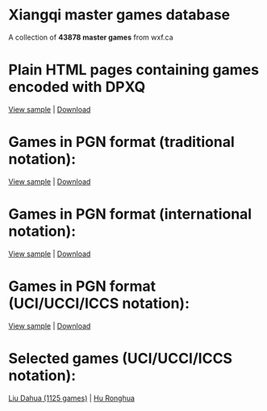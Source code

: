 # Xiangqi master games database
A collection of <strong>43878 master games</strong> from wxf.ca

# Plain HTML pages containing games encoded with DPXQ
<a href="https://github.com/maksimKorzh/wukong-xiangqi/blob/main/xqdb/games_html/116.html">View sample</a> |
<a href="https://github.com/maksimKorzh/wukong-xiangqi/blob/main/xqdb/xqdb/games_html.zip">Download</a>

# Games in PGN format (traditional notation):
<a href="https://github.com/maksimKorzh/wukong-xiangqi/blob/main/xqdb/games_pgn/xqdb_traditional.pgn">View sample</a> |
<a href="https://github.com/maksimKorzh/wukong-xiangqi/blob/main/xqdb/xqdb/xqdb_traditional.pgn.zip">Download</a>

# Games in PGN format (international notation):
<a href="https://github.com/maksimKorzh/wukong-xiangqi/blob/main/xqdb/games_pgn/xqdb_international.pgn">View sample</a> |
<a href="https://github.com/maksimKorzh/wukong-xiangqi/blob/main/xqdb/xqdb/xqdb_international.pgn.zip">Download</a>

# Games in PGN format (UCI/UCCI/ICCS notation):
<a href="https://github.com/maksimKorzh/wukong-xiangqi/blob/main/xqdb/games_pgn/bulk_games_uci.pgn">View sample</a> |
<a href="https://github.com/maksimKorzh/wukong-xiangqi/blob/main/xqdb/xqdb/xqdb_masters_40711_UCI_games.pgn.zip">Download</a>

# Selected games (UCI/UCCI/ICCS notation):
<a href="https://github.com/maksimKorzh/wukong-xiangqi/blob/main/xqdb/xqdb/Liu_Dahua_1125_UCI_games.pgn.zip">Liu Dahua (1125 games)</a> |
<a href="https://github.com/maksimKorzh/wukong-xiangqi/blob/main/xqdb/xqdb/Hu_Ronghua_1391_UCI_games.pgn.zip">Hu Ronghua</a>
